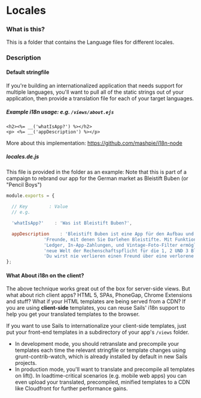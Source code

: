 # Locales
### What is this?
This is a folder that contains the Language files for different locales.

### Description


#### Default stringfile

 If you're building an internationalized application that needs support for multiple languages, you'll want to pull all of the static strings out of your application, then provide a translation file for each of your target languages.

##### Example i18n usage: e.g. `/views/about.ejs`

```ejs
<h2><%= __('whatIsApp?') %></h2>
<p> <%= __('appDescription') %></p>
```

More about this implementation: https://github.com/mashpie/i18n-node

##### locales.de.js
This file is provided in the folder as an example:
Note that this is part of a campaign to rebrand our app for the German market as Bleistift Buben (or "Pencil Boys")

```javascript
module.exports = {
  
  // Key        : Value
  // e.g.

  'whatIsApp?'    : 'Was ist Bleistift Buben?',

  appDescription    : 'Bleistift Buben ist eine App für den Aufbau und die Aufrechterhaltung ' +
              'Freunde, mit denen Sie Darlehen Bleistifte. Mit Funktionen wie Bleistift '+
              'Ledger, In-App-Zahlungen, und Vintage-Foto-Filter ermöglicht PP eine schöne ' +
              'neue Welt der Rechenschaftspflicht für die 1, 2 UND 3 Bleistifte. ' +
              'Du wirst nie verlieren einen Freund über eine verlorene Bleistift nie wieder!'
};
```

#### What About i18n on the client?
The above technique works great out of the box for server-side views. But what about rich client apps?  HTML 5, SPAs, PhoneGap, Chrome Extensions and stuff? What if your HTML templates are being served from a CDN? If you are using **client-side** templates, you can reuse Sails' i18n support to help you get your translated templates to the browser.  

If you want to use Sails to internationalize your client-side templates, just put your front-end templates in a subdirectory of your app's `/views` folder.
+ In development mode, you should retranslate and precompile your templates each time the relevant stringfile or template changes using grunt-contrib-watch, which is already installed by default in new Sails projects.
+ In production mode, you'll want to translate and precompile all templates on lift(). In loadtime-critical scenarios (e.g. mobile web apps) you can even upload your translated, precompiled, minified templates to a CDN like Cloudfront for further performance gains.


